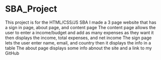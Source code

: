 # SBA_Project
This project is for the HTML/CSS/JS SBA
I made a 3 page website that has a sign in page, about page, and content page
The content page allows the user to enter a income/budget
and add as many expenses as they want
it then displays the income, total expenses, and net income
The sign page lets the user enter name, email, and country
then it displays the info in a table
The about page displays some info abnout the site and a link to my GitHub
